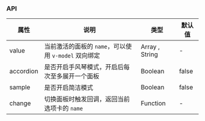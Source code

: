 ### API
| 属性        | 说明                              | 类型             | 默认值   |
|-----------|---------------------------------|----------------|-------|
| value     | 当前激活的面板的 `name`，可以使用 `v-model` 双向绑定 | Array , String | -     |
| accordion | 是否开启手风琴模式，开启后每次至多展开一个面板         | Boolean        | false |
| sample    | 是否开启简洁模式                        | Boolean        | false |
| change    | 切换面板时触发回调，返回当前选项卡的 `name`        | Function       | -     |